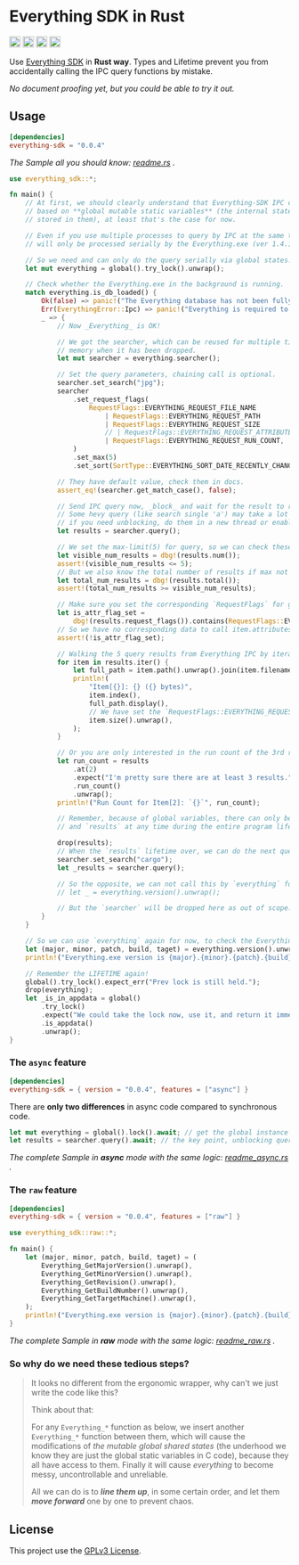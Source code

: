 # Everything SDK in Rust

[<img alt="Everything Version" src="https://img.shields.io/badge/Everything-1.4.1-FF8000?style=for-the-badge" height="20">](https://www.voidtools.com/)
[<img alt="crates.io" src="https://img.shields.io/crates/v/everything-sdk.svg?style=for-the-badge&color=fc8d62&logo=rust" height="20">](https://crates.io/crates/everything-sdk)
[<img alt="docs.rs" src="https://img.shields.io/badge/docs.rs-everything_sdk-66c2a5?style=for-the-badge&logo=docs.rs" height="20">](https://docs.rs/everything-sdk)
[<img alt="MSRV" src="https://img.shields.io/badge/MSRV-1.70-ffc832?style=for-the-badge" height="20">](https://blog.rust-lang.org/2023/06/01/Rust-1.70.0.html)

Use [Everything SDK](https://www.voidtools.com/support/everything/sdk/) in __Rust way__. Types and Lifetime prevent you from accidentally calling the IPC query functions by mistake.

_No document proofing yet, but you could be able to try it out._

## Usage

```toml
[dependencies]
everything-sdk = "0.0.4"
```

_The Sample all you should know: [readme.rs](examples/readme.rs) ._

```rust
use everything_sdk::*;

fn main() {
    // At first, we should clearly understand that Everything-SDK IPC code is
    // based on **global mutable static variables** (the internal state is
    // stored in them), at least that's the case for now.

    // Even if you use multiple processes to query by IPC at the same time, they
    // will only be processed serially by the Everything.exe (ver 1.4.1) process.

    // So we need and can only do the query serially via global states.
    let mut everything = global().try_lock().unwrap();

    // Check whether the Everything.exe in the background is running.
    match everything.is_db_loaded() {
        Ok(false) => panic!("The Everything database has not been fully loaded now."),
        Err(EverythingError::Ipc) => panic!("Everything is required to run in the background."),
        _ => {
            // Now _Everything_ is OK!

            // We got the searcher, which can be reused for multiple times queries and cleans up
            // memory when it has been dropped.
            let mut searcher = everything.searcher();

            // Set the query parameters, chaining call is optional.
            searcher.set_search("jpg");
            searcher
                .set_request_flags(
                    RequestFlags::EVERYTHING_REQUEST_FILE_NAME
                        | RequestFlags::EVERYTHING_REQUEST_PATH
                        | RequestFlags::EVERYTHING_REQUEST_SIZE
                        // | RequestFlags::EVERYTHING_REQUEST_ATTRIBUTES // no attr-data request
                        | RequestFlags::EVERYTHING_REQUEST_RUN_COUNT,
                )
                .set_max(5)
                .set_sort(SortType::EVERYTHING_SORT_DATE_RECENTLY_CHANGED_ASCENDING);

            // They have default value, check them in docs.
            assert_eq!(searcher.get_match_case(), false);

            // Send IPC query now, _block_ and wait for the result to return.
            // Some hevy query (like search single 'a') may take a lot of time in IPC data transfer, so
            // if you need unblocking, do them in a new thread or enable the `async` feature in crate.
            let results = searcher.query();

            // We set the max-limit(5) for query, so we can check these 5 or less results.
            let visible_num_results = dbg!(results.num());
            assert!(visible_num_results <= 5);
            // But we also know the total number of results if max not set. (just know, no IPC data copy)
            let total_num_results = dbg!(results.total());
            assert!(total_num_results >= visible_num_results);

            // Make sure you set the corresponding `RequestFlags` for getting result props.
            let is_attr_flag_set =
                dbg!(results.request_flags()).contains(RequestFlags::EVERYTHING_REQUEST_ATTRIBUTES);
            // So we have no corresponding data to call item.attributes() in for-loop as below.
            assert!(!is_attr_flag_set);

            // Walking the 5 query results from Everything IPC by iterator.
            for item in results.iter() {
                let full_path = item.path().unwrap().join(item.filename().unwrap());
                println!(
                    "Item[{}]: {} ({} bytes)",
                    item.index(),
                    full_path.display(),
                    // We have set the `RequestFlags::EVERYTHING_REQUEST_SIZE` for it before.
                    item.size().unwrap(),
                );
            }

            // Or you are only interested in the run count of the 3rd result in Everything Run History.
            let run_count = results
                .at(2)
                .expect("I'm pretty sure there are at least 3 results.")
                .run_count()
                .unwrap();
            println!("Run Count for Item[2]: `{}`", run_count);

            // Remember, because of global variables, there can only be one `everything`, `searcher`
            // and `results` at any time during the entire program lifetime.

            drop(results);
            // When the `results` lifetime over, we can do the next query by `searcher`.
            searcher.set_search("cargo");
            let _results = searcher.query();

            // So the opposite, we can not call this by `everything` for the lifetime limit.
            // let _ = everything.version().unwrap();

            // But the `searcher` will be dropped here as out of scope.
        }
    }

    // So we can use `everything` again for now, to check the Everything.exe version.
    let (major, minor, patch, build, taget) = everything.version().unwrap();
    println!("Everything.exe version is {major}.{minor}.{patch}.{build} ({taget})");

    // Remember the LIFETIME again!
    global().try_lock().expect_err("Prev lock is still held.");
    drop(everything);
    let _is_in_appdata = global()
        .try_lock()
        .expect("We could take the lock now, use it, and return it immediately.")
        .is_appdata()
        .unwrap();
}
```

### The `async` feature

```toml
[dependencies]
everything-sdk = { version = "0.0.4", features = ["async"] }
```

There are __only two differences__ in async code compared to synchronous code.

```rust
let mut everything = global().lock().await; // get the global instance
let results = searcher.query().await; // the key point, unblocking query
```

_The complete Sample in __async__ mode with the same logic: [readme_async.rs](examples/readme_async.rs) ._

### The `raw` feature

```toml
[dependencies]
everything-sdk = { version = "0.0.4", features = ["raw"] }
```

```rust
use everything_sdk::raw::*;

fn main() {
    let (major, minor, patch, build, taget) = (
        Everything_GetMajorVersion().unwrap(),
        Everything_GetMinorVersion().unwrap(),
        Everything_GetRevision().unwrap(),
        Everything_GetBuildNumber().unwrap(),
        Everything_GetTargetMachine().unwrap(),
    );
    println!("Everything.exe version is {major}.{minor}.{patch}.{build} ({taget})");
}
```

_The complete Sample in __raw__ mode with the same logic: [readme_raw.rs](examples/readme_raw.rs) ._

### So why do we need these tedious steps?

> It looks no different from the ergonomic wrapper, why can't we just write the code like this?
>
> Think about that:
>
> For any `Everything_*` function as below, we insert another `Everything_*` function between
> them, which will cause the modifications of _the mutable global shared states_ (the underhood
> we know they are just the global static variables in C code), because they all have access
> to them. Finally it will cause _everything_ to become messy, uncontrollable and unreliable.
>
> All we can do is to _**line them up**_, in some certain order, and let them _**move forward**_ one by one
> to prevent chaos.

## License

This project use the [GPLv3 License](https://www.gnu.org/licenses/gpl-3.0.html).
